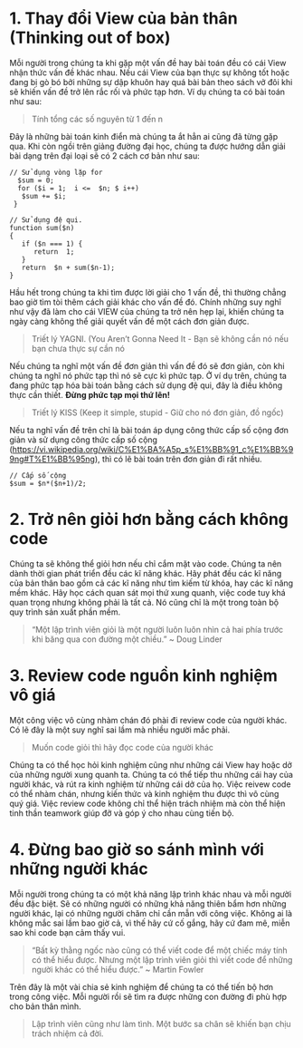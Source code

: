 # 1. Thay đổi View của bản thân (Thinking out of box)
Mỗi người trong chúng ta khi gặp một vấn đề hay bài toán đều có cái View nhận thức vấn đề khác nhau. Nếu cái View của bạn thực sự không tốt hoặc đang bị gò bó bởi những sự dập khuôn hay quá bài bản theo sách vở đôi khi sẽ khiến vấn đề trở lên rắc rối và phức tạp hơn.
Ví dụ chúng ta có bài toán như sau:
> Tính tổng các số nguyên từ 1 đến n

Đây là những bài toán kinh điển mà chúng ta ắt hẳn ai cũng đã từng gặp qua. Khi còn ngồi trên giảng đường đại học, chúng ta được hướng dẫn giải bài dạng trên đại loại sẽ có 2 cách cơ bản như sau:
```
// Sử dụng vòng lặp for
  $sum = 0;  
  for ($i = 1;  i <=  $n; $ i++) 
   $sum += $i;
 }

// Sử dụng đệ qui.
function sum($n) 
{
   if ($n === 1) {
      return  1;
   } 
   return  $n + sum($n-1);
}
```
Hầu hết trong chúng ta khi tìm được lời giải cho 1 vấn đề, thì thường chẳng bao giờ tìm tòi thêm cách giải khác cho vấn đề đó. Chính những suy nghĩ như vậy đã làm cho cái VIEW của chúng ta trở nên hẹp lại, khiến chúng ta ngày càng không thể giải quyết vấn đề một cách đơn giản được.
> Triết lý YAGNI. (You Aren’t Gonna Need It -  Bạn sẽ không cần nó nếu bạn chưa thực sự cần nó

Nếu chúng ta nghĩ một vấn đề đơn giản thì vấn đề đó sẽ đơn giản, còn khi chúng ta nghĩ nó phức tạp thì nó sẽ cực kì phức tạp. Ở ví dụ trên, chúng ta đang phức tạp hóa bài toán bằng cách sử dụng đệ qui, đây là điều không thực cần thiết. **Đừng phức tạp mọi thứ lên!**

> Triết lý KISS (Keep it simple, stupid - Giữ cho nó đơn giản, đồ ngốc)

Nếu ta nghĩ vấn đề trên chỉ là bài toán áp dụng công thức cấp số cộng đơn giản và sử dụng công thức cấp số cộng (https://vi.wikipedia.org/wiki/C%E1%BA%A5p_s%E1%BB%91_c%E1%BB%99ng#T%E1%BB%95ng), thì có lẽ bài toán trên đơn giản đi rất nhiều.
```
// Cấp số cộng
$sum = $n*($n+1)/2;
```

# 2. Trở nên giỏi hơn bằng cách không code
Chúng ta sẽ không thể giỏi hơn nếu chỉ cắm mặt vào code. Chúng ta nên dành thời gian phát triển đều các kĩ năng khác. Hãy phát đều các kĩ năng của bản thân bao gồm cả các kĩ năng như tìm kiếm từ khóa, hay các kĩ năng mềm khác. Hãy học cách quan sát mọi thứ xung quanh, việc code tuy khá quan trọng nhưng không phải là tất cả. Nó cũng chỉ là một trong toàn bộ quy trình sản xuất phần mềm.

> “Một lập trình viên giỏi là một người luôn luôn nhìn cả hai phía trước khi băng qua con đường một chiều.” ~ Doug Linder

# 3. Review code nguồn kinh nghiệm vô giá
Một công việc vô cùng nhàm chán đó phài đi review code của người khác. Có lẽ đây là một suy nghĩ sai lầm mà nhiều người mắc phải.
> Muốn code giỏi thì hãy đọc code của người khác

Chúng ta có thể học hỏi kinh nghiệm cũng như những cái View hay hoặc dở của những người xung quanh ta. Chúng ta có thể tiếp thu những cái hay của người khác, và rút ra kinh nghiệm từ những cái dở của họ. Việc reivew code có thể nhàm chán, nhưng kiến thức và kinh nghiệm thu được thì vô cùng quý giá. Việc review code không chỉ thể hiện trách nhiệm mà còn thể hiện tinh thần teamwork giúp đỡ và góp ý cho nhau cùng tiến bộ.

# 4. Đừng bao giờ so sánh mình với những người khác
Mỗi người trong chúng ta có một khả năng lập trình khác nhau và mỗi người đều đặc biệt. Sẽ có những người có những khả năng thiên bẩm hơn những người khác, lại có những người chăm chỉ cần mẫn với công việc. Không ai là không mắc sai lầm bao giờ cả, vì thế hãy cứ cố gắng, hãy cứ đam mê, miễn sao khi code bạn cảm thấy vui. 

>  “Bất kỳ thằng ngốc nào cũng có thể viết code để một chiếc máy tính có thể hiểu được. Nhưng một lập trình viên giỏi thì viết code để những người khác có thể hiểu được.” ~ Martin Fowler

Trên đây là một vài chia sẻ kinh nghiệm để chúng ta có thể tiến bộ hơn trong công việc. Mỗi người rồi sẽ tìm ra được những con đường đi phù hợp cho bản thân mình.

> Lập trình viên cũng như làm tình. Một bước sa chân sẽ khiến bạn chịu trách nhiệm cả đời.